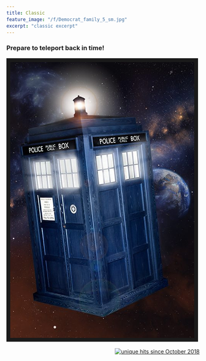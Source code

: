 ```yaml
---
title: Classic
feature_image: "/f/Democrat_family_5_sm.jpg"
excerpt: "classic excerpt"
---
```


### Prepare to teleport back in time!
<a href="/old_2004"
 target="_blank"><img src="/f/tardis.jpg"
 alt="Back to 2004" width="480" height="720" border="10" /></a>

<p align="right">
<a href="http://www.hitwebcounter.com">
<img src="http://hitwebcounter.com/counter/counter.php?page=6998019&style=0006&nbdigits=4&type=ip&initCount=0" title="unique hits since October 2018" border="0"></a>
